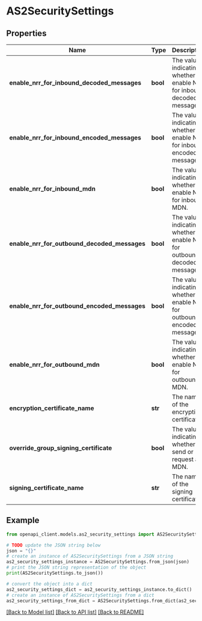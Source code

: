 # AS2SecuritySettings


## Properties

Name | Type | Description | Notes
------------ | ------------- | ------------- | -------------
**enable_nrr_for_inbound_decoded_messages** | **bool** | The value indicating whether to enable NRR for inbound decoded messages. | [optional] 
**enable_nrr_for_inbound_encoded_messages** | **bool** | The value indicating whether to enable NRR for inbound encoded messages. | [optional] 
**enable_nrr_for_inbound_mdn** | **bool** | The value indicating whether to enable NRR for inbound MDN. | [optional] 
**enable_nrr_for_outbound_decoded_messages** | **bool** | The value indicating whether to enable NRR for outbound decoded messages. | [optional] 
**enable_nrr_for_outbound_encoded_messages** | **bool** | The value indicating whether to enable NRR for outbound encoded messages. | [optional] 
**enable_nrr_for_outbound_mdn** | **bool** | The value indicating whether to enable NRR for outbound MDN. | [optional] 
**encryption_certificate_name** | **str** | The name of the encryption certificate. | [optional] 
**override_group_signing_certificate** | **bool** | The value indicating whether to send or request a MDN. | [optional] 
**signing_certificate_name** | **str** | The name of the signing certificate. | [optional] 

## Example

```python
from openapi_client.models.as2_security_settings import AS2SecuritySettings

# TODO update the JSON string below
json = "{}"
# create an instance of AS2SecuritySettings from a JSON string
as2_security_settings_instance = AS2SecuritySettings.from_json(json)
# print the JSON string representation of the object
print(AS2SecuritySettings.to_json())

# convert the object into a dict
as2_security_settings_dict = as2_security_settings_instance.to_dict()
# create an instance of AS2SecuritySettings from a dict
as2_security_settings_from_dict = AS2SecuritySettings.from_dict(as2_security_settings_dict)
```
[[Back to Model list]](../README.md#documentation-for-models) [[Back to API list]](../README.md#documentation-for-api-endpoints) [[Back to README]](../README.md)


